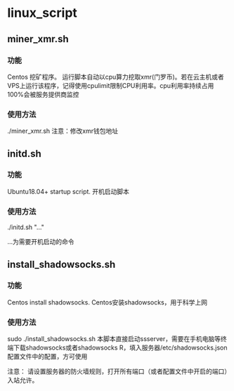 # linux_script

## miner_xmr.sh

### 功能
Centos 挖矿程序。 运行脚本自动以cpu算力挖取xmr(门罗币)。若在云主机或者VPS上运行该程序，记得使用cpulimit限制CPU利用率。cpu利用率持续占用100%会被服务提供商监控

### 使用方法

./miner_xmr.sh
注意：修改xmr钱包地址

## initd.sh

### 功能

Ubuntu18.04+ startup script. 开机启动脚本

### 使用方法

./initd.sh "..."

...为需要开机启动的命令

## install_shadowsocks.sh

### 功能

Centos install shadowsocks. Centos安装shadowsocks，用于科学上网

### 使用方法

sudo ./install_shadowsocks.sh
本脚本直接启动ssserver，需要在手机电脑等终端下载shadowsocks或者shadowsocks R，填入服务器/etc/shadowsocks.json配置文件中的配置，方可使用

注意： 请设置服务器的防火墙规则，打开所有端口（或者配置文件中开启的端口）入站允许。
